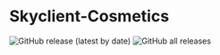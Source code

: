# Skyclient-Cosmetics

![GitHub release (latest by date)](https://img.shields.io/github/downloads-pre/Wyvest/Skyclient-Cosmetics/latest/total?style=flat-square) 
![GitHub all releases](https://img.shields.io/github/downloads/Wyvest/Skyclient-Cosmetics/total?style=flat-square)

